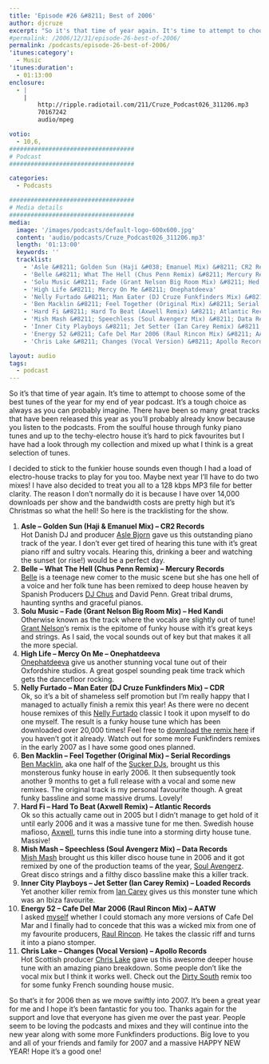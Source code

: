 ```yaml
---
title: 'Episode #26 &#8211; Best of 2006'
author: djcruze
excerpt: "So it's that time of year again. It's time to attempt to choose some of the best tunes of the year for my end of year podcast. It's a tough choice as always as you can probably imagine. There have been so many great tracks that have been released this year as you'll probably already know because you listen to the podcasts. From the soulful house through funky piano tunes and up to the techy-electro house it's hard to pick favourites but I have had a look through my collection and mixed up what I think is a great selection of tunes."
#permalink: /2006/12/31/episode-26-best-of-2006/
permalink: /podcasts/episode-26-best-of-2006/
'itunes:category':
  - Music
'itunes:duration':
  - 01:13:00
enclosure:
  - |
    |
        http://ripple.radiotail.com/211/Cruze_Podcast026_311206.mp3
        70167242
        audio/mpeg

votio:
  - 10,6,
###################################
# Podcast
###################################

categories:
  - Podcasts

###################################
# Media details
###################################
media:
  image: '/images/podcasts/default-logo-600x600.jpg'
  content: 'audio/podcasts/Cruze_Podcast026_311206.mp3'
  length: '01:13:00'
  keywords: ''
  tracklist:
    - 'Asle &#8211; Golden Sun (Haji &#038; Emanuel Mix) &#8211; CR2 Records'
    - 'Belle &#8211; What The Hell (Chus Penn Remix) &#8211; Mercury Records'
    - 'Solu Music &#8211; Fade (Grant Nelson Big Room Mix) &#8211; Hed Kandi'
    - 'High Life &#8211; Mercy On Me &#8211; Onephatdeeva'
    - 'Nelly Furtado &#8211; Man Eater (DJ Cruze Funkfinders Mix) &#8211; CDR'
    - 'Ben Macklin &#8211; Feel Together (Original Mix) &#8211; Serial Recordings'
    - 'Hard Fi &#8211; Hard To Beat (Axwell Remix) &#8211; Atlantic Records'
    - 'Mish Mash &#8211; Speechless (Soul Avengerz Mix) &#8211; Data Records'
    - 'Inner City Playboys &#8211; Jet Setter (Ian Carey Remix) &#8211; Loaded Records'
    - 'Energy 52 &#8211; Cafe Del Mar 2006 (Raul Rincon Mix) &#8211; AATW'
    - 'Chris Lake &#8211; Changes (Vocal Version) &#8211; Apollo Records'

layout: audio
tags:
  - podcast
---
```


So it&#8217;s that time of year again. It&#8217;s time to attempt to choose some of the best tunes of the year for my end of year podcast. It&#8217;s a tough choice as always as you can probably imagine. There have been so many great tracks that have been released this year as you&#8217;ll probably already know because you listen to the podcasts. From the soulful house through funky piano tunes and up to the techy-electro house it&#8217;s hard to pick favourites but I have had a look through my collection and mixed up what I think is a great selection of tunes.

I decided to stick to the funkier house sounds even though I had a load of electro-house tracks to play for you too. Maybe next year I&#8217;ll have to do two mixes! I have also decided to treat you all to a 128 kbps MP3 file for better clarity. The reason I don&#8217;t normally do it is because I have over 14,000 downloads per show and the bandwidth costs are pretty high but it&#8217;s Christmas so what the hell! So here is the tracklisting for the show.

1. **Asle &#8211; Golden Sun (Haji &#038; Emanuel Mix) &#8211; CR2 Records**  
   Hot Danish DJ and producer [Asle Bjorn][1] gave us this outstanding piano track of the year. I don&#8217;t ever get tired of hearing this tune with it&#8217;s great piano riff and sultry vocals. Hearing this, drinking a beer and watching the sunset (or rise!) would be a perfect day.
2. **Belle &#8211; What The Hell (Chus Penn Remix) &#8211; Mercury Records**  
   [Belle][2] is a teenage new comer to the music scene but she has one hell of a voice and her folk tune has been remixed to deep house heaven by Spanish Producers [DJ Chus][3] and David Penn. Great tribal drums, haunting synths and graceful pianos.
3. **Solu Music &#8211; Fade (Grant Nelson Big Room Mix) &#8211; Hed Kandi**  
   Otherwise known as the track where the vocals are slightly out of tune! [Grant Nelson][4]&#8216;s remix is the epitome of funky house with it&#8217;s great keys and strings. As I said, the vocal sounds out of key but that makes it all the more special.
4. **High Life &#8211; Mercy On Me &#8211; Onephatdeeva**  
   [Onephatdeeva][5] give us another stunning vocal tune out of their Oxfordshire studios. A great gospel sounding peak time track which gets the dancefloor rocking.
5. **Nelly Furtado &#8211; Man Eater (DJ Cruze Funkfinders Mix) &#8211; CDR**  
   Ok, so it&#8217;s a bit of shameless self promotion but I&#8217;m really happy that I managed to actually finish a remix this year! As there were no decent house remixes of this [Nelly Furtado][6] classic I took it upon myself to do one myself. The result is a funky house tune which has been downloaded over 20,000 times! Feel free to [download the remix here][7] if you haven&#8217;t got it already. Watch out for some more Funkfinders remixes in the early 2007 as I have some good ones planned.
6. **Ben Macklin &#8211; Feel Together (Original Mix) &#8211; Serial Recordings**  
   [Ben Macklin][8], aka one half of the [Sucker DJs][9], brought us this monsterous funky house in early 2006. It then subsequently took another 9 months to get a full release with a vocal and some new remixes. The original track is my personal favourite though. A great funky bassline and some massive drums. Lovely!
7. **Hard Fi &#8211; Hard To Beat (Axwell Remix) &#8211; Atlantic Records**  
   Ok so this actually came out in 2005 but I didn&#8217;t manage to get hold of it until early 2006 and it was a massive tune for me then. Swedish house mafioso, [Axwell][10], turns this indie tune into a storming dirty house tune. Massive!
8. **Mish Mash &#8211; Speechless (Soul Avengerz Mix) &#8211; Data Records**  
   [Mish Mash][11] brought us this killer disco house tune in 2006 and it got remixed by one of the production teams of the year, [Soul Avengerz][12]. Great disco strings and a filthy disco bassline make this a killer track.
9. **Inner City Playboys &#8211; Jet Setter (Ian Carey Remix) &#8211; Loaded Records**  
   Yet another killer remix from [Ian Carey][13] gives us this monster tune which was an Ibiza favourite.
10. **Energy 52 &#8211; Cafe Del Mar 2006 (Raul Rincon Mix) &#8211; AATW**  
    I asked [myself][14] whether I could stomach any more versions of Cafe Del Mar and I finally had to concede that this was a wicked mix from one of my favourite producers, [Raul Rincon][15]. He takes the classic riff and turns it into a piano stomper.
11. **Chris Lake &#8211; Changes (Vocal Version) &#8211; Apollo Records**  
    Hot Scottish producer [Chris Lake][16] gave us this awesome deeper house tune with an amazing piano breakdown. Some people don&#8217;t like the vocal mix but I think it works well. Check out the [Dirty South][17] remix too for some funky French sounding house music.

So that&#8217;s it for 2006 then as we move swiftly into 2007. It&#8217;s been a great year for me and I hope it&#8217;s been fantastic for you too. Thanks again for the support and love that everyone has given me over the past year. People seem to be loving the podcasts and mixes and they will continue into the new year along with some more Funkfinders productions. Big love to you and all of your friends and family for 2007 and a massive HAPPY NEW YEAR! Hope it&#8217;s a good one!

[1]: http://www.asle.net/
[2]: http://www.bellemusic.net/
[3]: http://www.djchus.com/
[4]: http://www.grantnelson.co.uk/
[5]: http://www.onephatdeeva.com/
[6]: http://www.nellyfurtado.com/
[7]: http://www.djcruze.co.uk/cms/2006/06/09/nelly-furtado-man-eater-dj-cruze-funkfinders-remix-part-ii/
[8]: http://www.myspace.com/benmacklin
[9]: http://www.myspace.com/suckerdjs
[10]: http://www.axwell.co.uk/
[11]: http://www.mishmashmusic.co.uk/
[12]: http://www.soulavengerz.com/
[13]: http://www.ian45carey.com/
[14]: http://www.djcruze.co.uk/cms/2006/09/25/energy-52-cafe-del-mar-2006/
[15]: http://www.raulrincon.org/
[16]: http://www.chris-lake.com/
[17]: http://www.dirtysouth.com.au/
